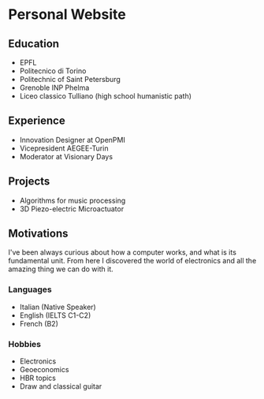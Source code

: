 # Personal Website


## Education
* EPFL
* Politecnico di Torino
* Politechnic of Saint Petersburg
* Grenoble INP Phelma
* Liceo classico Tulliano (high school humanistic path)

## Experience
* Innovation Designer at OpenPMI
* Vicepresident AEGEE-Turin
* Moderator at Visionary Days

## Projects

* Algorithms for music processing
* 3D Piezo-electric Microactuator

## Motivations
I've been always curious about how a computer works, and what is its fundamental unit. From here I discovered the world of electronics and all the amazing thing we can do with it.

### Languages
* Italian (Native Speaker)
* English (IELTS C1-C2)
* French (B2)

### Hobbies
* Electronics
* Geoeconomics
* HBR topics
* Draw and classical guitar
